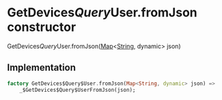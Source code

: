 


# GetDevices$Query$User.fromJson constructor







GetDevices$Query$User.fromJson([Map](https://api.dart.dev/stable/2.12.3/dart-core/Map-class.html)&lt;[String](https://api.dart.dev/stable/2.12.3/dart-core/String-class.html), dynamic> json)





## Implementation

```dart
factory GetDevices$Query$User.fromJson(Map<String, dynamic> json) =>
    _$GetDevices$Query$UserFromJson(json);
```







